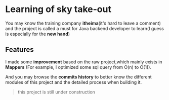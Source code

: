 # Learning of sky take-out
You may know the training company **itheima**(it's hard to leave a comment) 
and the project is called a must for Java backend developer to learn(I guess is especially for the **new hand**)

## Features 
I made some **improvement** based on the raw project,which mainly exists in **Mappers**  (For example, I optimized some sql query from O(n) to O(1)).

And you may browse the **commits history** to better know the different modules of this project and the detailed process when building it.

 
>  this project is still under construction
